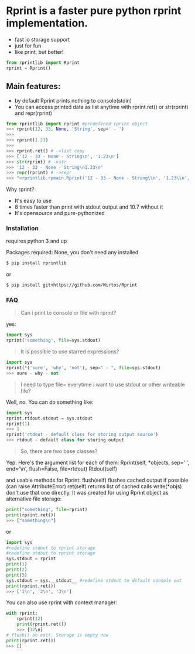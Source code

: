 # Rprint is a faster pure python rprint implementation.
  - fast io storage support
  - just for fun
  - like print, but better!

```python
from rprintlib import Rprint
rprint = Rprint()
```
## Main features:

  - by default Rprint prints nothing to console(stdin)
  - You can access printed data as list anytime with rprint.ret() or str(rprint) and repr(rprint)

```python
from rprintlib import rprint #predefined rprint object
>>> rprint(12, 33, None, 'String', sep=' - ')
>>>
>>> rprint(1.23)
>>> 
>>> rprint.ret() # ->list copy
>>> ['12 - 33 - None - String\n', '1.23\n']
>>> str(rprint) # ->str
>>> '12 - 33 - None - String\n1.23\n'
>>> repr(rprint) # ->repr 
>>> "<rprintlib.rpmain.Rprint('12 - 33 - None - String\\n', '1.23\\n', sep='', end='')>"
```

Why rprint?
  - It's easy to use
  - 8 times faster than print with stdout output and 10.7 without it
  - It's opensource and pure-pythonized

### Installation

requires python 3 and up

Packages required: None, you don't need any installed

```sh
$ pip install rprintlib
```
or
```sh
$ pip install git+https://github.com/Wirtos/Rprint
```

### FAQ
> Can i print to console or file with rprint?

yes:
```python
import sys
rprint('something', file=sys.stdout)
```
> It is possible to use starred expressions?

```python
import sys
rprint(*('sure', 'why', 'not'), sep=" - ", file=sys.stdout)
>>> sure - why - not
```
> I need to type file= everytime i want to use stdout or other writeable file?

Well, no. You can do something like:
```python
import sys
rprint.rtdout.stdout = sys.stdout
rprint(1)
>>> 1
rprint('rtdout - default class for storing output source')
>>> rtdout - default class for storing output
```
> So, there are two base classes?

Yep. Here's the argument list for each of them:
Rprint(self, *objects, sep=' ', end='\n', flush=False, file=rtdout)
Rtdout(self)

and usable methods for Rprint:
flush(self) flushes cached output if possible (can raise AttributeError)
ret(self) returns list of cached calls
write(*objs) don't use that one directly. It was created for using Rprint object as alternative file storage:
```python
print("something", file=rprint)
print(rprint.ret())
>>> ["something\n"]
```
or
```python
import sys
#redefine stdout to rprint storage 
#redefine stdout to rprint storage 
sys.stdout = rprint 
print(1)
print(2)
print(3)
sys.stdout = sys.__stdout__ #redefine stdout to default console out
print(rprint.ret())
>>> ['1\n', '2\n', '3\n']
```
You can also use rprint with context manager:
```python
with rprint:
    rprint(12)
    print(rprint.ret())
    >>> [12\n]
# flush() on exit. Storage is empty now
print(rprint.ret())
>>> []
```
